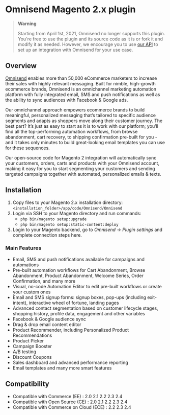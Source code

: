 # Omnisend Magento 2.x plugin

> **Warning**
>
> Starting from April 1st, 2021, Omnisend no longer supports this plugin. You're free to use the plugin and its source code as it is or fork it and modify it as needed. However, we encourage you to use [our API](https://api-docs.omnisend.com/) to set up an integration with Omnisend for your use case.

## Overview

[Omnisend](https://www.omnisend.com/) enables more than 50,000 eCommerce marketers to increase their sales with highly relevant messaging. Built for nimble, high-growth ecommerce brands, Omnisend is an omnichannel marketing automation platform with fully integrated email, SMS and push notifications as well as the ability to sync audiences with Facebook & Google ads.

Our omnichannel approach empowers ecommerce brands to build meaningful, personalized messaging that’s tailored to specific audience segments and adapts as shoppers move along their customer journey. The best part? It’s just as easy to start as it is to work with our platform; you’ll find all the top-performing automation workflows, from browse abandonment, cart recovery, to shipping confirmation pre-built for you - and it takes only minutes to build great-looking email templates you can use for these sequences.

Our open-source code for Magento 2 integration will automatically sync your customers, orders, carts and products with your Omnisend account, making it easy for you to start segmenting your customers and sending targeted campaigns together with automated, personalized emails & texts.

## Installation

1. Copy files to your Magento 2.x installation directory: `<installation_folder>/app/code/Omnisend/Omnisend`
2. Login via SSH to your Magento directory and run commands:
   - `php bin/magento setup:upgrade`
   - `php bin/magento setup:static-content:deploy`
3. Login to your Magento backend, go to _Omnisend -> Plugin settings_ and complete connection steps here.

### Main Features

- Email, SMS and push notifications available for campaigns and automations
- Pre-built automation workflows for Cart Abandonment, Browse Abandonment, Product Abandonment, Welcome Series, Order Confirmation, and many more
- Visual, no-code Automation Editor to edit pre-built workflows or create your custom ones
- Email and SMS signup forms: signup boxes, pop-ups (including exit-intent), interactive wheel of fortune, landing pages
- Advanced contact segmentation based on customer lifecycle stages, shopping history, profile data, engagement and other variables
- Facebook & Google audience sync
- Drag & drop email content editor
- Product Recommender, including Personalized Product Recommendations
- Product Picker
- Campaign Booster
- A/B testing
- Discount Coupons
- Sales dashboard and advanced performance reporting
- Email templates and many more smart features

## Compatibility

- Compatible with Commerce (EE) : 2.0 2.1 2.2 2.3 2.4
- Compatible with Open Source (CE) : 2.0 2.1 2.2 2.3 2.4
- Compatible with Commerce on Cloud (ECE) : 2.2 2.3 2.4
